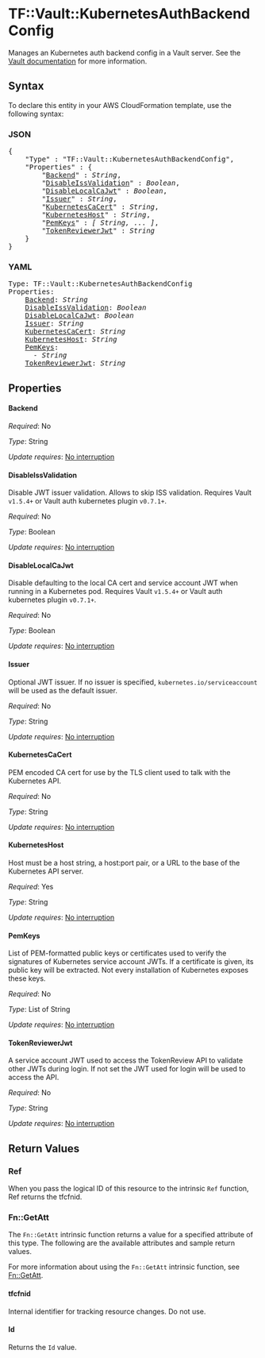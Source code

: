 # TF::Vault::KubernetesAuthBackendConfig

Manages an Kubernetes auth backend config in a Vault server. See the [Vault
documentation](https://www.vaultproject.io/docs/auth/kubernetes.html) for more
information.

## Syntax

To declare this entity in your AWS CloudFormation template, use the following syntax:

### JSON

<pre>
{
    "Type" : "TF::Vault::KubernetesAuthBackendConfig",
    "Properties" : {
        "<a href="#backend" title="Backend">Backend</a>" : <i>String</i>,
        "<a href="#disableissvalidation" title="DisableIssValidation">DisableIssValidation</a>" : <i>Boolean</i>,
        "<a href="#disablelocalcajwt" title="DisableLocalCaJwt">DisableLocalCaJwt</a>" : <i>Boolean</i>,
        "<a href="#issuer" title="Issuer">Issuer</a>" : <i>String</i>,
        "<a href="#kubernetescacert" title="KubernetesCaCert">KubernetesCaCert</a>" : <i>String</i>,
        "<a href="#kuberneteshost" title="KubernetesHost">KubernetesHost</a>" : <i>String</i>,
        "<a href="#pemkeys" title="PemKeys">PemKeys</a>" : <i>[ String, ... ]</i>,
        "<a href="#tokenreviewerjwt" title="TokenReviewerJwt">TokenReviewerJwt</a>" : <i>String</i>
    }
}
</pre>

### YAML

<pre>
Type: TF::Vault::KubernetesAuthBackendConfig
Properties:
    <a href="#backend" title="Backend">Backend</a>: <i>String</i>
    <a href="#disableissvalidation" title="DisableIssValidation">DisableIssValidation</a>: <i>Boolean</i>
    <a href="#disablelocalcajwt" title="DisableLocalCaJwt">DisableLocalCaJwt</a>: <i>Boolean</i>
    <a href="#issuer" title="Issuer">Issuer</a>: <i>String</i>
    <a href="#kubernetescacert" title="KubernetesCaCert">KubernetesCaCert</a>: <i>String</i>
    <a href="#kuberneteshost" title="KubernetesHost">KubernetesHost</a>: <i>String</i>
    <a href="#pemkeys" title="PemKeys">PemKeys</a>: <i>
      - String</i>
    <a href="#tokenreviewerjwt" title="TokenReviewerJwt">TokenReviewerJwt</a>: <i>String</i>
</pre>

## Properties

#### Backend

_Required_: No

_Type_: String

_Update requires_: [No interruption](https://docs.aws.amazon.com/AWSCloudFormation/latest/UserGuide/using-cfn-updating-stacks-update-behaviors.html#update-no-interrupt)

#### DisableIssValidation

Disable JWT issuer validation. Allows to skip ISS validation. Requires Vault `v1.5.4+` or Vault auth kubernetes plugin `v0.7.1+`.

_Required_: No

_Type_: Boolean

_Update requires_: [No interruption](https://docs.aws.amazon.com/AWSCloudFormation/latest/UserGuide/using-cfn-updating-stacks-update-behaviors.html#update-no-interrupt)

#### DisableLocalCaJwt

Disable defaulting to the local CA cert and service account JWT when running in a Kubernetes pod. Requires Vault `v1.5.4+` or Vault auth kubernetes plugin `v0.7.1+`.

_Required_: No

_Type_: Boolean

_Update requires_: [No interruption](https://docs.aws.amazon.com/AWSCloudFormation/latest/UserGuide/using-cfn-updating-stacks-update-behaviors.html#update-no-interrupt)

#### Issuer

Optional JWT issuer. If no issuer is specified, `kubernetes.io/serviceaccount` will be used as the default issuer.

_Required_: No

_Type_: String

_Update requires_: [No interruption](https://docs.aws.amazon.com/AWSCloudFormation/latest/UserGuide/using-cfn-updating-stacks-update-behaviors.html#update-no-interrupt)

#### KubernetesCaCert

PEM encoded CA cert for use by the TLS client used to talk with the Kubernetes API.

_Required_: No

_Type_: String

_Update requires_: [No interruption](https://docs.aws.amazon.com/AWSCloudFormation/latest/UserGuide/using-cfn-updating-stacks-update-behaviors.html#update-no-interrupt)

#### KubernetesHost

Host must be a host string, a host:port pair, or a URL to the base of the Kubernetes API server.

_Required_: Yes

_Type_: String

_Update requires_: [No interruption](https://docs.aws.amazon.com/AWSCloudFormation/latest/UserGuide/using-cfn-updating-stacks-update-behaviors.html#update-no-interrupt)

#### PemKeys

List of PEM-formatted public keys or certificates used to verify the signatures of Kubernetes service account JWTs. If a certificate is given, its public key will be extracted. Not every installation of Kubernetes exposes these keys.

_Required_: No

_Type_: List of String

_Update requires_: [No interruption](https://docs.aws.amazon.com/AWSCloudFormation/latest/UserGuide/using-cfn-updating-stacks-update-behaviors.html#update-no-interrupt)

#### TokenReviewerJwt

A service account JWT used to access the TokenReview API to validate other JWTs during login. If not set the JWT used for login will be used to access the API.

_Required_: No

_Type_: String

_Update requires_: [No interruption](https://docs.aws.amazon.com/AWSCloudFormation/latest/UserGuide/using-cfn-updating-stacks-update-behaviors.html#update-no-interrupt)

## Return Values

### Ref

When you pass the logical ID of this resource to the intrinsic `Ref` function, Ref returns the tfcfnid.

### Fn::GetAtt

The `Fn::GetAtt` intrinsic function returns a value for a specified attribute of this type. The following are the available attributes and sample return values.

For more information about using the `Fn::GetAtt` intrinsic function, see [Fn::GetAtt](https://docs.aws.amazon.com/AWSCloudFormation/latest/UserGuide/intrinsic-function-reference-getatt.html).

#### tfcfnid

Internal identifier for tracking resource changes. Do not use.

#### Id

Returns the <code>Id</code> value.


